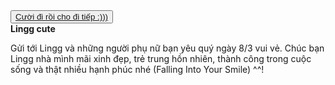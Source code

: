 <html lang="en">

<head>
    <meta charset="UTF-8">
    <meta name="viewport" content="width=device-width, initial-scale=1.0">
    <title>Document</title>
    <link rel="stylesheet" href="style.css">
</head>

<body>
    <div class="container"><button><a href="Index.html">Cười đi rồi cho đi tiếp :)))</a></button>
        <div class="envelope-wrapper flap">
            <div class="envelope">
                <div class="letter">
                    <div class="text">
                        <strong>Lingg cute </strong>
                        <p>Gửi tới Lingg và những người phụ nữ bạn yêu quý ngày 8/3 vui vẻ. Chúc bạn
                            Lingg nhà mình mãi xinh đẹp, trẻ trung hồn nhiên, thành công trong cuộc sống và thật
                            nhiều hạnh phúc nhé (Falling Into
                            Your Smile) ^^!
                        </p>
                    </div>
                </div>
            </div>
            <div class="heart"></div>
        </div>
    </div>
    <script>
        const envelope = document.querySelector('.envelope-wrapper');
        envelope.addEventListener('click', () => {
            envelope.classList.toggle('flap');
        });
    </script>
</body>

</html>
